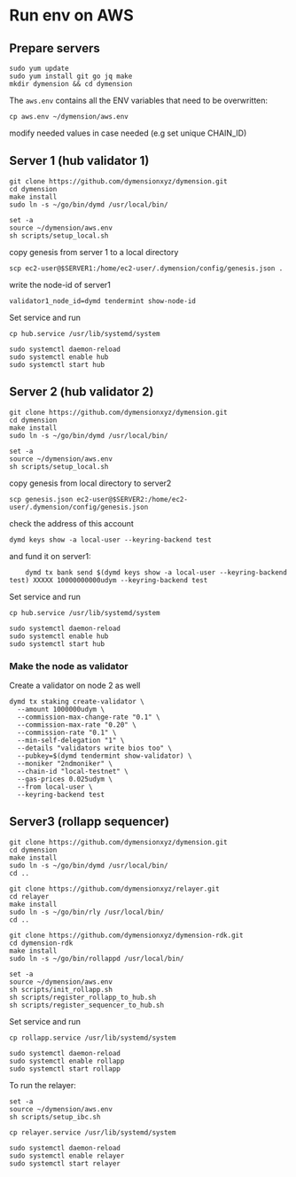 
# Run env on AWS
## Prepare servers
```
sudo yum update
sudo yum install git go jq make
mkdir dymension && cd dymension
```


The `aws.env` contains all the ENV variables that need to be overwritten:
```
cp aws.env ~/dymension/aws.env
```
modify needed values in case needed (e.g set unique CHAIN_ID)


## Server 1 (hub validator 1)
```
git clone https://github.com/dymensionxyz/dymension.git
cd dymension
make install
sudo ln -s ~/go/bin/dymd /usr/local/bin/

set -a
source ~/dymension/aws.env
sh scripts/setup_local.sh
```

copy genesis from server 1 to a local directory
```
scp ec2-user@$SERVER1:/home/ec2-user/.dymension/config/genesis.json .
```

write the node-id of server1
```
validator1_node_id=dymd tendermint show-node-id
```

Set service and run
```
cp hub.service /usr/lib/systemd/system

sudo systemctl daemon-reload
sudo systemctl enable hub
sudo systemctl start hub
```

## Server 2 (hub validator 2)
```
git clone https://github.com/dymensionxyz/dymension.git
cd dymension
make install
sudo ln -s ~/go/bin/dymd /usr/local/bin/

set -a
source ~/dymension/aws.env
sh scripts/setup_local.sh
```

copy genesis from local directory to server2
```
scp genesis.json ec2-user@$SERVER2:/home/ec2-user/.dymension/config/genesis.json
```

check the address of this account 
```
dymd keys show -a local-user --keyring-backend test
```
and fund it on server1:
```
    dymd tx bank send $(dymd keys show -a local-user --keyring-backend test) XXXXX 10000000000udym --keyring-backend test
```

Set service and run
```
cp hub.service /usr/lib/systemd/system

sudo systemctl daemon-reload
sudo systemctl enable hub
sudo systemctl start hub
```

### Make the node as validator
Create a validator on node 2 as well
```
dymd tx staking create-validator \
  --amount 1000000udym \
  --commission-max-change-rate "0.1" \
  --commission-max-rate "0.20" \
  --commission-rate "0.1" \
  --min-self-delegation "1" \
  --details "validators write bios too" \
  --pubkey=$(dymd tendermint show-validator) \
  --moniker "2ndmoniker" \
  --chain-id "local-testnet" \
  --gas-prices 0.025udym \
  --from local-user \
  --keyring-backend test
```



## Server3 (rollapp sequencer)
```
git clone https://github.com/dymensionxyz/dymension.git
cd dymension
make install
sudo ln -s ~/go/bin/dymd /usr/local/bin/
cd ..

git clone https://github.com/dymensionxyz/relayer.git
cd relayer
make install
sudo ln -s ~/go/bin/rly /usr/local/bin/
cd ..

git clone https://github.com/dymensionxyz/dymension-rdk.git
cd dymension-rdk
make install
sudo ln -s ~/go/bin/rollappd /usr/local/bin/

set -a
source ~/dymension/aws.env
sh scripts/init_rollapp.sh
sh scripts/register_rollapp_to_hub.sh
sh scripts/register_sequencer_to_hub.sh
```

Set service and run
```
cp rollapp.service /usr/lib/systemd/system

sudo systemctl daemon-reload
sudo systemctl enable rollapp
sudo systemctl start rollapp
```

To run the relayer:
```
set -a
source ~/dymension/aws.env
sh scripts/setup_ibc.sh

cp relayer.service /usr/lib/systemd/system

sudo systemctl daemon-reload
sudo systemctl enable relayer
sudo systemctl start relayer
```
